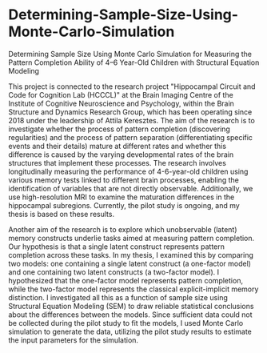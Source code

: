 # Determining-Sample-Size-Using-Monte-Carlo-Simulation
Determining Sample Size Using Monte Carlo Simulation for Measuring the Pattern Completion Ability of 4–6 Year-Old Children with Structural Equation Modeling

This project is connected to the research project "Hippocampal Circuit and Code for Cognition Lab (HCCCL)" at the Brain Imaging Centre of the Institute of Cognitive Neuroscience and Psychology, within the Brain Structure and Dynamics Research Group, which has been operating since 2018 under the leadership of Attila Keresztes. The aim of the research is to investigate whether the process of pattern completion (discovering regularities) and the process of pattern separation (differentiating specific events and their details) mature at different rates and whether this difference is caused by the varying developmental rates of the brain structures that implement these processes. The research involves longitudinally measuring the performance of 4-6-year-old children using various memory tests linked to different brain processes, enabling the identification of variables that are not directly observable. Additionally, we use high-resolution MRI to examine the maturation differences in the hippocampal subregions. Currently, the pilot study is ongoing, and my thesis is based on these results.

Another aim of the research is to explore which unobservable (latent) memory constructs underlie tasks aimed at measuring pattern completion. Our hypothesis is that a single latent construct represents pattern completion across these tasks. In my thesis, I examined this by comparing two models: one containing a single latent construct (a one-factor model) and one containing two latent constructs (a two-factor model). I hypothesized that the one-factor model represents pattern completion, while the two-factor model represents the classical explicit-implicit memory distinction. I investigated all this as a function of sample size using Structural Equation Modeling (SEM) to draw reliable statistical conclusions about the differences between the models. Since sufficient data could not be collected during the pilot study to fit the models, I used Monte Carlo simulation to generate the data, utilizing the pilot study results to estimate the input parameters for the simulation.
